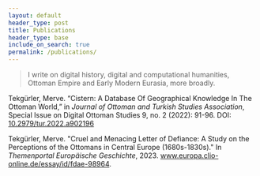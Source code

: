 ```yaml
---
layout: default
header_type: post
title: Publications
header_type: base
include_on_search: true
permalink: /publications/
---
```


<blockquote class="blockquote text-center">
  <p class="mb-0">I write on digital history, digital and computational humanities, Ottoman Empire and Early Modern Eurasia, more broadly.</p>
</blockquote>

<p>Tekgürler, Merve. “Cistern: A Database Of Geographical Knowledge In The Ottoman World,” in <em>Journal of Ottoman and Turkish Studies Association</em>, Special Issue on Digital Ottoman Studies 9, no. 2 (2022): 91-96. DOI: <a href="https://doi.org/10.2979/tur.2022.a902196.">10.2979/tur.2022.a902196</a></p>

<p>Tekgürler, Merve. "Cruel and Menacing Letter of Defiance: A Study on the Perceptions of the Ottomans in Central Europe (1680s-1830s)." In <em>Themenportal Europäische Geschichte</em>, 2023. <a href="http://www.europa.clio-online.de/essay/id/fdae-98964">www.europa.clio-online.de/essay/id/fdae-98964</a>.</p>




